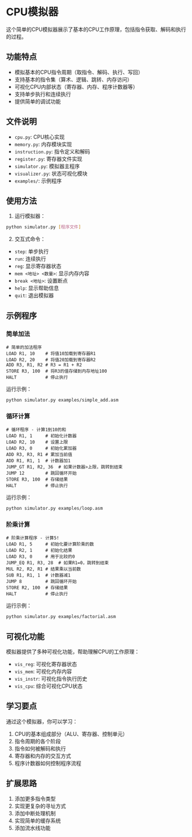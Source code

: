 # CPU模拟器

这个简单的CPU模拟器展示了基本的CPU工作原理，包括指令获取、解码和执行的过程。

## 功能特点

- 模拟基本的CPU指令周期（取指令、解码、执行、写回）
- 支持基本的指令集（算术、逻辑、跳转、内存访问）
- 可视化CPU内部状态（寄存器、内存、程序计数器等）
- 支持单步执行和连续执行
- 提供简单的调试功能

## 文件说明

- `cpu.py`: CPU核心实现
- `memory.py`: 内存模块实现
- `instruction.py`: 指令定义和解码
- `register.py`: 寄存器文件实现
- `simulator.py`: 模拟器主程序
- `visualizer.py`: 状态可视化模块
- `examples/`: 示例程序

## 使用方法

1. 运行模拟器：

```bash
python simulator.py [程序文件]
```

2. 交互式命令：

- `step`: 单步执行
- `run`: 连续执行
- `reg`: 显示寄存器状态
- `mem <地址> <数量>`: 显示内存内容
- `break <地址>`: 设置断点
- `help`: 显示帮助信息
- `quit`: 退出模拟器

## 示例程序

### 简单加法

```
# 简单的加法程序
LOAD R1, 10    # 将值10加载到寄存器R1
LOAD R2, 20    # 将值20加载到寄存器R2
ADD R3, R1, R2 # R3 = R1 + R2
STORE R3, 100  # 将R3的值存储到内存地址100
HALT           # 停止执行
```

运行示例：

```bash
python simulator.py examples/simple_add.asm
```

### 循环计算

```
# 循环程序 - 计算1到10的和
LOAD R1, 1     # 初始化计数器
LOAD R2, 10    # 设置上限
LOAD R3, 0     # 初始化累加器
ADD R3, R3, R1 # 累加当前值
ADD R1, R1, 1  # 计数器加1
JUMP_GT R1, R2, 36  # 如果计数器>上限，跳转到结束
JUMP 12        # 跳回循环开始
STORE R3, 100  # 存储结果
HALT           # 停止执行
```

运行示例：

```bash
python simulator.py examples/loop.asm
```

### 阶乘计算

```
# 阶乘计算程序 - 计算5!
LOAD R1, 5     # 初始化要计算阶乘的数
LOAD R2, 1     # 初始化结果
LOAD R3, 0     # 用于比较的0
JUMP_EQ R1, R3, 28  # 如果R1=0，跳转到结束
MUL R2, R2, R1 # 结果乘以当前数
SUB R1, R1, 1  # 计数器减1
JUMP 8         # 跳回循环开始
STORE R2, 100  # 存储结果
HALT           # 停止执行
```

运行示例：

```bash
python simulator.py examples/factorial.asm
```

## 可视化功能

模拟器提供了多种可视化功能，帮助理解CPU的工作原理：

- `vis_reg`: 可视化寄存器状态
- `vis_mem`: 可视化内存内容
- `vis_instr`: 可视化指令执行历史
- `vis_cpu`: 综合可视化CPU状态

## 学习要点

通过这个模拟器，你可以学习：

1. CPU的基本组成部分（ALU、寄存器、控制单元）
2. 指令周期的各个阶段
3. 指令如何被解码和执行
4. 寄存器和内存的交互方式
5. 程序计数器如何控制程序流程

## 扩展思路

1. 添加更多指令类型
2. 实现更复杂的寻址方式
3. 添加中断处理机制
4. 实现简单的缓存系统
5. 添加流水线功能 
